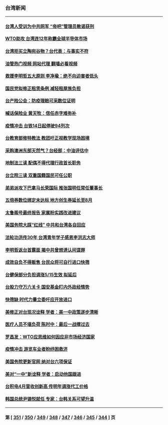 ### 台湾新闻
---
#### [台湾人受训为中共网军 “帝吧”管理员散谣获刑](../../pages/ncid1349361/n13732240.md?05110045) 
#### [WTO助攻 台湾连12年称霸全球半导体市场](../../pages/ncid1349361/n13732094.md?05110045) 
#### [台湾拒买立陶宛谷物？台代表：与事实不符](../../pages/ncid1349361/n13732152.md?05110045) 
#### [油管热门视频 网站代理 翻墙必看视频](http://209.222.30.114:81/youtube.html?05110045)
#### [救援李明哲五大原则 李净瑜：绝不向迫害者低头](../../pages/ncid1349361/n13732135.md?05110045) 
#### [国民党拟修正租赁条例 减轻租屋族负担](../../pages/ncid1349361/n13732186.md?05110045) 
#### [台产险公会：防疫理赔可采数位证明](../../pages/ncid1349361/n13732216.md?05110045) 
#### [喊话保险业 黄天牧：信任赤字难弥补](../../pages/ncid1349361/n13732214.md?05110045) 
#### [疫情冲击 台铁14日起停驶94列次](../../pages/ncid1349361/n13732217.md?05110045) 
#### [台教育部修特教法 教团吁正视教学现场困境](../../pages/ncid1349361/n13732218.md?05110045) 
#### [采购澳洲东部天然气？台经部：中油评估中](../../pages/ncid1349361/n13732192.md?05110045) 
#### [地制法三读 配偶不得代理行政首长职务](../../pages/ncid1349361/n13732195.md?05110045) 
#### [台立院三读 双重国籍国民可任公职](../../pages/ncid1349361/n13732196.md?05110045) 
#### [弟弟派攻下巴拿马长荣国际 推张国明任常任董事长](../../pages/ncid1349361/n13732185.md?05110045) 
#### [五倍券数位绑定未达标 地方创生券延长至8月](../../pages/ncid1349361/n13732197.md?05110045) 
#### [太鲁阁号最终报告 家属盼实践改进建议](../../pages/ncid1349361/n13732200.md?05110045) 
#### [美国务院大踩“红线” 中共和台湾各自回应](../../pages/ncid1349361/n13732069.md?05110045) 
#### [法轮功洪传30年 台湾青年学子感恩李洪志大师](../../pages/ncid1349361/n13731975.md?05110045) 
#### [李明哲返台首露面 揭中共曾想诱认间谍罪](../../pages/ncid1349361/n13732172.md?05110045) 
#### [成效自负不得贩售 台民众将可自行进口快筛](../../pages/ncid1349361/n13732096.md?05110045) 
#### [台健保部分负担调涨5/15生效 拟延后](../../pages/ncid1349361/n13732104.md?05110045) 
#### [台股力守万六关卡 国安基金盯内外政经情势](../../pages/ncid1349361/n13732118.md?05110045) 
#### [快筛缺 时代力量立委吁应开放进口](../../pages/ncid1349361/n13732131.md?05110045) 
#### [美修正对台现况诠释 学者：美一中政策逐步清晰](../../pages/ncid1349361/n13732095.md?05110045) 
#### [医疗人员不堪负荷 陈时中：最后一战撑过去](../../pages/ncid1349361/n13732098.md?05110045) 
#### [罗昌发：WTO应思维如何因应非市场经济国家](../../pages/ncid1349361/n13732113.md?05110045) 
#### [疫情冲击 游览车业者盼纾困救济](../../pages/ncid1349361/n13732102.md?05110045) 
#### [美国务院更新官网 纳对台六项保证](../../pages/ncid1349361/n13732105.md?05110045) 
#### [美对“一中”新诠释 学者：启动他国跟进](../../pages/ncid1349361/n13732117.md?05110045) 
#### [台积电4月营收创新高 传明年调涨代工价格](../../pages/ncid1349361/n13732085.md?05110045) 
#### [韩国总统尹锡悦就任 专家：台韩关系可望升温](../../pages/ncid1349361/n13732002.md?05110045) 

---
#### 第 [ [351](./351.md?05110045) / [350](./350.md?05110045) / [349](./349.md?05110045) / [348](./348.md?05110045) / [347](./347.md?05110045) / [346](./346.md?05110045) / [345](./345.md?05110045) / [344](./344.md?05110045) ] 页
